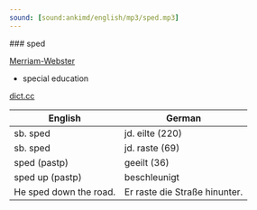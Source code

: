 ```yaml
---
sound: [sound:ankimd/english/mp3/sped.mp3]
---
```


\### sped

[Merriam-Webster](https://www.merriam-webster.com/dictionary/sped)

- special education

[dict.cc](https://www.dict.cc/sped)

| English        | German       |
| -------------- | ------------ |
| sb. sped | jd. eilte (220) |
| sb. sped | jd. raste (69) |
| sped (pastp) | geeilt (36) |
| sped up (pastp) | beschleunigt |
| He sped down the road. | Er raste die Straße hinunter. |
